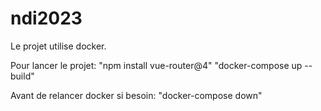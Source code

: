 # ndi2023

Le projet utilise docker.

Pour lancer le projet:
"npm install vue-router@4"
"docker-compose up --build"

Avant de relancer docker si besoin:
"docker-compose down"